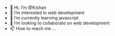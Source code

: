 - 👋 Hi, I’m @Kishan
- 👀 I’m interested in web development
- 🌱 I’m currently learning javascript
- 💞️ I’m looking to collaborate on web development
- 📫 How to reach me ...

<!---
Kishankharvi/Kishankharvi is a ✨ special ✨ repository because its `README.md` (this file) appears on your GitHub profile.
You can click the Preview link to take a look at your changes.
--->
